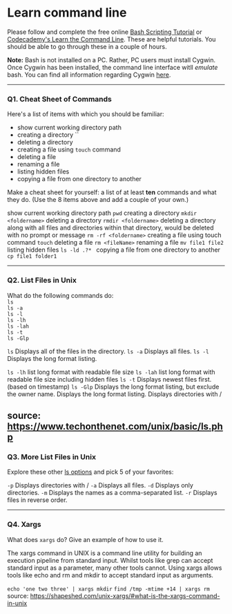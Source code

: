 # Learn command line

Please follow and complete the free online [Bash Scripting Tutorial](https://ryanstutorials.net/bash-scripting-tutorial/) or [Codecademy's Learn the Command Line](https://www.codecademy.com/learn/learn-the-command-line). These are helpful tutorials. You should be able to go through these in a couple of hours.

**Note:** Bash is not installed on a PC. Rather, PC users must install Cygwin. Once Cygwin has been installed, the command line interface witll _emulate_ bash. You can find all information regarding Cygwin [here](https://www.cygwin.com/).

---

### Q1.  Cheat Sheet of Commands  

Here's a list of items with which you should be familiar:  
* show current working directory path 
* creating a directory ``
* deleting a directory
* creating a file using `touch` command
* deleting a file
* renaming a file
* listing hidden files
* copying a file from one directory to another

Make a cheat sheet for yourself: a list of at least **ten** commands and what they do.  (Use the 8 items above and add a couple of your own.)  

> > 
show current working directory path `pwd`
creating a directory `mkdir <foldername>`
deleting a directory `rmdir <foldername>`
deleting a directory along with all files and directories within that directory, would be deleted with no prompt or message `rm -rf <foldername>`
creating a file using touch command  `touch`
deleting a file `rm <fileName>`
renaming a file `mv file1 file2`
listing hidden files `ls -ld .?* `
copying a file from one directory to another `cp file1 folder1`

---

### Q2.  List Files in Unix   

What do the following commands do:  
`ls`  
`ls -a`  
`ls -l`  
`ls -lh`  
`ls -lah`  
`ls -t`  
`ls -Glp`  

> > 
`ls` Displays all of the files in the directory.
`ls -a`  Displays all files.
`ls -l`  Displays the long format listing.

`ls -lh`  list long format with readable file size
`ls -lah`  list long format with readable file size including hidden files
`ls -t`  Displays newest files first. (based on timestamp)
`ls -Glp`  Displays the long format listing, but exclude the owner name.
Displays the long format listing.
Displays directories with /


source: https://www.techonthenet.com/unix/basic/ls.php
---

### Q3.  More List Files in Unix  

Explore these other [ls options](http://www.techonthenet.com/unix/basic/ls.php) and pick 5 of your favorites:

> > 
`-p` Displays directories with /
`-a` Displays all files.
`-d` Displays only directories.
`-m` Displays the names as a comma-separated list.
`-r` Displays files in reverse order.


---

### Q4.  Xargs   

What does `xargs` do? Give an example of how to use it.

> > 
The xargs command in UNIX is a command line utility for building an execution pipeline from standard input. Whilst tools like grep can accept standard input as a parameter, many other tools cannot. Using xargs allows tools like echo and rm and mkdir to accept standard input as arguments.

`echo 'one two three' | xargs mkdir`
`find /tmp -mtime +14 | xargs rm`
source: https://shapeshed.com/unix-xargs/#what-is-the-xargs-command-in-unix
 

